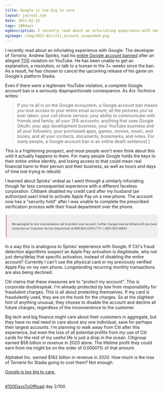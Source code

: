 ```yaml
---
title: Google is too big to care
layout: journal.njk
date: 2021-02-15
tags: 100days
ogdescription: I recently read about an infuriating experience with Google. The developer of Terraria, Andrew Spinks, had his entire Google account banned after an alleged...
ogimage: /img/2021-02/citi_account_suspended.png
---
```

I recently read about an infuriating experience with Google. The developer of *Terraria*, Andrew Spinks, had his [entire Google account banned](https://arstechnica.com/gadgets/2021/02/terraria-developer-cancels-google-stadia-port-after-youtube-account-ban/) after an alleged <abbr title="terms of service">TOS</abbr> violation on YouTube. He has been unable to get an explanation, a resolution, or talk to a human in the 3+ weeks since the ban. As a result, he has chosen to cancel the upcoming release of his game on Google's platform Stadia.

Even if there were a legitimate YouTube violation, a complete Google account ban is a seriously disproportionate consequence. As *Ars Technica* writes:

> If you're all in on the Google ecosystem, a Google account ban means you lose access to your entire email account; all the pictures you've ever taken; your cell phone service; your ability to communicate with friends and family; all your 2FA accounts; anything that uses Google OAuth; your app development business; your YouTube business and all your followers; your purchased apps, games, movies, music, and books; and all your contacts, documents, bookmarks, and notes. For many people, a Google account ban is an online death sentence[.]

This is a frightening prospect, and most people won't even think about this until it actually happens to them. For many people Google holds the keys to their entire online identity, and losing access to that could mean real financial harm to their person and their business, as well as hours and days of time lost trying to rebuild.

I learned about Spinks' ordeal as I went through a similarly infuriating though far less consequential experience with a different faceless corporation. Citibank disabled my credit card after my husband (an authorized user) tried to activate Apple Pay on a new phone. The account now has a "security hold" after I was unable to complete the prescribed verification process with their fraud department over the phone.

![Screenshot from Citibank with text "We apologize for any inconvenience, but to protect your account, further charges may be limited until you have contacted our Customer Service Department at 800-825-0393 (TTY: 1-800-325-2865)"](/img/2021-02/citi_account_suspended.png)

In a way this is analogous to Spinks' experience with Google. If Citi's fraud detection algorithms suspect an Apple Pay activation is illegitimate, why not just deny/delay that specific activation, instead of disabling the entire account? Currently I can't use the physical card or my previously verified Apple Pay on my own phone. Longstanding recurring monthly transactions are also being declined.

Citi claims that these measures are to "protect my account". This is corporate doublespeak. I'm already protected *by law* from responsibility for fraudulent charges. This is all about protecting themselves. If my card is fraudulently used, they are on the hook for the charges. So at the slightest hint of anything unusual, they choose to disable the account and decline all future charges, regardless of the inconvenience to the customer.

Big tech and big finance might care about their customers in aggregate, but they have no real need to care about any one individual, save for perhaps their largest accounts. I'm planning to walk away from Citi after this experience, but even the loss of all potential profits from my use of Citi cards for the rest of my useful life is just a drop in the ocean. Citigroup earned $58 billion in revenue in 2020 alone. The lifetime profit they could earn from me might be on the order of 0.00001% of that amount.

Alphabet Inc. earned $182 billion in revenue in 2020. How much is the loss of *Terraria* for Stadia going to cost them? Not enough.

[Google is too big to care.](https://arstechnica.com/gadgets/2021/02/terraria-developer-cancels-google-stadia-port-after-youtube-account-ban/?comments=1&post=39645629#comment-39645629)<br><br>

[#100DaysToOffload](https://100daystooffload.com/) day 2/100
